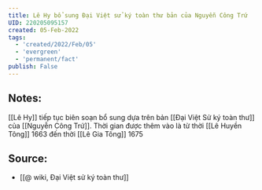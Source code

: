 ```yaml
---
title: Lê Hy bổ sung Đại Việt sử ký toàn thư bản của Nguyễn Công Trứ
UID: 220205095157
created: 05-Feb-2022
tags:
  - 'created/2022/Feb/05'
  - 'evergreen'
  - 'permanent/fact'
publish: False
---
```

## Notes:
[[Lê Hy]] tiếp tục biên soạn bổ sung dựa trên bản [[Đại Việt Sử ký toàn thư]] của [[Nguyễn Công Trứ]]. Thời gian được thêm vào là từ thời [[Lê Huyền Tông]] 1663 đến thời [[Lê Gia Tông]] 1675

## Source:
- [[@ wiki, Đại Việt sử ký toàn thư]]


